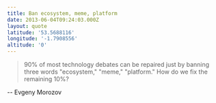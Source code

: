 ```yaml
---
title: Ban ecosystem, meme, platform
date: 2013-06-04T09:24:03.000Z
layout: quote
latitude: '53.5688116'
longitude: '-1.7908556'
altitude: '0'
---
```

> 90% of most technology debates can be repaired just by banning three words "ecosystem," "meme," "platform." How do we fix the remaining 10%?

-- Evgeny Morozov
